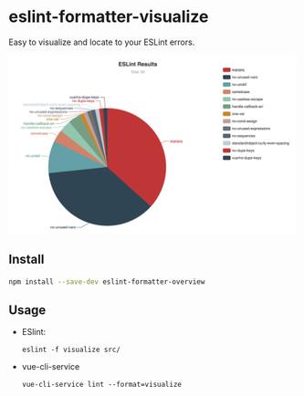 # eslint-formatter-visualize

Easy to visualize and locate to your ESLint errors.
  
<p align="center">
  <img src="screenshots.png" width="700" />
</p>

## Install

```bash
npm install --save-dev eslint-formatter-overview
```

## Usage

* ESlint:

  ```
  eslint -f visualize src/
  ```

* vue-cli-service

  ```
  vue-cli-service lint --format=visualize
  ```
